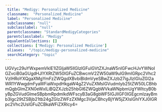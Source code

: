 ```yaml
--- 
 title: "Medigy: Personalized Medicine" 
 classname:  "Personalized_Medicine" 
 label: "Personalized Medicine" 
 subclassname: "null" 
 subclasslabel: "null" 
 parentclassname: "StandardMedigyCategories" 
 parentclasslabel: "Medigy" 
 equalentCollections: [] 
 collections: ['Medigy: Personalized Medicine']
 aliases:  "/topic/medigy-personalized-medicine"  
 searchCategory: "topic" 
---
```

UGVyc29uYWxpemVkIE1lZGljaW5lIGlzIGFuIGVtZXJnaW5nIGFwcHJvYWNoIGZvciB0aGUgdHJlYXRtZW50IGFuZCBwcmV2ZW50aW9uIG9mIGRpc2Vhc2VzIHRoYXQgaXMgYmFzZWQgdXBvbiBldmVyeSBwZXJzb27igJlzIGluZGl2aWR1YWwgdmFyaWFiaWxpdHkgaW4gZ2VuZXMsIGVudmlyb25tZW50LCBhbmQgbGlmZXN0eWxlLiBQZXJzb25hbGl6ZWQgbWVkaWNpbmUgYWltcyB0byBpZGVudGlmeSBpbmRpdmlkdWFscyB3aG8gbWF5IGJlIGF0IGEgcmlzayBmb3Igc29tZSBjb21tb24gZGlzZWFzZXMgc3VjaCBhcyBjYW5jZXIsIGhlYXJ0IGRpc2Vhc2UsIGFuZCBkaWFiZXRlcy4=